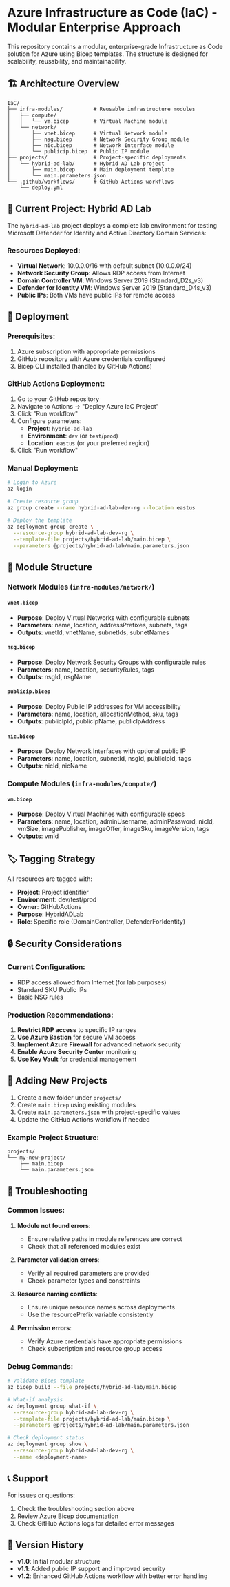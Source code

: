 # Azure Infrastructure as Code (IaC) - Modular Enterprise Approach

This repository contains a modular, enterprise-grade Infrastructure as Code solution for Azure using Bicep templates. The structure is designed for scalability, reusability, and maintainability.

## 🏗️ Architecture Overview

```
IaC/
├── infra-modules/          # Reusable infrastructure modules
│   ├── compute/
│   │   └── vm.bicep        # Virtual Machine module
│   └── network/
│       ├── vnet.bicep      # Virtual Network module
│       ├── nsg.bicep       # Network Security Group module
│       ├── nic.bicep       # Network Interface module
│       └── publicip.bicep  # Public IP module
├── projects/               # Project-specific deployments
│   └── hybrid-ad-lab/      # Hybrid AD Lab project
│       ├── main.bicep      # Main deployment template
│       └── main.parameters.json
└── .github/workflows/      # GitHub Actions workflows
    └── deploy.yml
```

## 🎯 Current Project: Hybrid AD Lab

The `hybrid-ad-lab` project deploys a complete lab environment for testing Microsoft Defender for Identity and Active Directory Domain Services:

### Resources Deployed:
- **Virtual Network**: 10.0.0.0/16 with default subnet (10.0.0.0/24)
- **Network Security Group**: Allows RDP access from Internet
- **Domain Controller VM**: Windows Server 2019 (Standard_D2s_v3)
- **Defender for Identity VM**: Windows Server 2019 (Standard_D4s_v3)
- **Public IPs**: Both VMs have public IPs for remote access

## 🚀 Deployment

### Prerequisites:
1. Azure subscription with appropriate permissions
2. GitHub repository with Azure credentials configured
3. Bicep CLI installed (handled by GitHub Actions)

### GitHub Actions Deployment:
1. Go to your GitHub repository
2. Navigate to Actions → "Deploy Azure IaC Project"
3. Click "Run workflow"
4. Configure parameters:
   - **Project**: `hybrid-ad-lab`
   - **Environment**: `dev` (or `test`/`prod`)
   - **Location**: `eastus` (or your preferred region)
5. Click "Run workflow"

### Manual Deployment:
```bash
# Login to Azure
az login

# Create resource group
az group create --name hybrid-ad-lab-dev-rg --location eastus

# Deploy the template
az deployment group create \
  --resource-group hybrid-ad-lab-dev-rg \
  --template-file projects/hybrid-ad-lab/main.bicep \
  --parameters @projects/hybrid-ad-lab/main.parameters.json
```

## 🔧 Module Structure

### Network Modules (`infra-modules/network/`)

#### `vnet.bicep`
- **Purpose**: Deploy Virtual Networks with configurable subnets
- **Parameters**: name, location, addressPrefixes, subnets, tags
- **Outputs**: vnetId, vnetName, subnetIds, subnetNames

#### `nsg.bicep`
- **Purpose**: Deploy Network Security Groups with configurable rules
- **Parameters**: name, location, securityRules, tags
- **Outputs**: nsgId, nsgName

#### `publicip.bicep`
- **Purpose**: Deploy Public IP addresses for VM accessibility
- **Parameters**: name, location, allocationMethod, sku, tags
- **Outputs**: publicIpId, publicIpName, publicIpAddress

#### `nic.bicep`
- **Purpose**: Deploy Network Interfaces with optional public IP
- **Parameters**: name, location, subnetId, nsgId, publicIpId, tags
- **Outputs**: nicId, nicName

### Compute Modules (`infra-modules/compute/`)

#### `vm.bicep`
- **Purpose**: Deploy Virtual Machines with configurable specs
- **Parameters**: name, location, adminUsername, adminPassword, nicId, vmSize, imagePublisher, imageOffer, imageSku, imageVersion, tags
- **Outputs**: vmId

## 🏷️ Tagging Strategy

All resources are tagged with:
- **Project**: Project identifier
- **Environment**: dev/test/prod
- **Owner**: GitHubActions
- **Purpose**: HybridADLab
- **Role**: Specific role (DomainController, DefenderForIdentity)

## 🔒 Security Considerations

### Current Configuration:
- RDP access allowed from Internet (for lab purposes)
- Standard SKU Public IPs
- Basic NSG rules

### Production Recommendations:
1. **Restrict RDP access** to specific IP ranges
2. **Use Azure Bastion** for secure VM access
3. **Implement Azure Firewall** for advanced network security
4. **Enable Azure Security Center** monitoring
5. **Use Key Vault** for credential management

## 📝 Adding New Projects

1. Create a new folder under `projects/`
2. Create `main.bicep` using existing modules
3. Create `main.parameters.json` with project-specific values
4. Update the GitHub Actions workflow if needed

### Example Project Structure:
```
projects/
└── my-new-project/
    ├── main.bicep
    └── main.parameters.json
```

## 🐛 Troubleshooting

### Common Issues:

1. **Module not found errors**:
   - Ensure relative paths in module references are correct
   - Check that all referenced modules exist

2. **Parameter validation errors**:
   - Verify all required parameters are provided
   - Check parameter types and constraints

3. **Resource naming conflicts**:
   - Ensure unique resource names across deployments
   - Use the resourcePrefix variable consistently

4. **Permission errors**:
   - Verify Azure credentials have appropriate permissions
   - Check subscription and resource group access

### Debug Commands:
```bash
# Validate Bicep template
az bicep build --file projects/hybrid-ad-lab/main.bicep

# What-if analysis
az deployment group what-if \
  --resource-group hybrid-ad-lab-dev-rg \
  --template-file projects/hybrid-ad-lab/main.bicep \
  --parameters @projects/hybrid-ad-lab/main.parameters.json

# Check deployment status
az deployment group show \
  --resource-group hybrid-ad-lab-dev-rg \
  --name <deployment-name>
```

## 📞 Support

For issues or questions:
1. Check the troubleshooting section above
2. Review Azure Bicep documentation
3. Check GitHub Actions logs for detailed error messages

## 🔄 Version History

- **v1.0**: Initial modular structure
- **v1.1**: Added public IP support and improved security
- **v1.2**: Enhanced GitHub Actions workflow with better error handling 